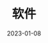 ---
title: '软件'
url: "apps"
date: 2023-01-08
layout: app
description: '一款合适的软件，在工作中能成为很好的生产力工具，让工作事半功倍；在生活中能成为很好的消遣工具，让生活充满多姿多彩。'
menu:
  main:
    name: "软件"
    weight: 4
---